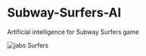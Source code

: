 # Subway-Surfers-AI
Artificial intelligence for Subway Surfers game

![jabs Surfers](https://github.com/JABS081/JABS-Surfers-AI.git)
